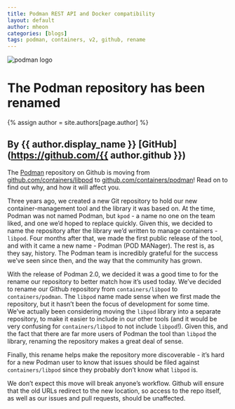 ```yaml
---
title: Podman REST API and Docker compatibility
layout: default
author: mheon
categories: [blogs]
tags: podman, containers, v2, github, rename
---
```

![podman logo](https://podman.io/images/podman.svg)

# The Podman repository has  been renamed
{% assign author = site.authors[page.author] %}
## By {{ author.display_name }} [GitHub](https://github.com/{{ author.github }})

The [Podman](https://podman.io/) repository on Github is moving from [github.com/containers/libpod](https://github.com/containers/libpod) to [github.com/containers/podman](https://github.com/containers/podman)! Read on to find out why, and how it will affect you.
<!--readmore-->

Three years ago, we created a new Git repository to hold our new container-management tool and the library it was based on. At the time, Podman was not named Podman, but `kpod` - a name no one on the team liked, and one we’d hoped to replace quickly. Given this, we decided to name the repository after the library we’d written to manage containers - `libpod`. Four months after that, we made the first public release of the tool, and with it came a new name - Podman (POD MANager). The rest is, as they say, history. The Podman team is incredibly grateful for the success we’ve seen since then, and the way that the community has grown.

With the release of Podman 2.0, we decided it was a good time to for the rename our repository to better match how it’s used today. We’ve decided to rename our Github repository from `containers/libpod` to `containers/podman`. The `libpod` name made sense when we first made the repository, but it hasn’t been the focus of development for some time. We’ve actually been considering moving the `libpod` library into a separate repository, to make it easier to include in our other tools (and it would be very confusing for `containers/libpod` to not include `libpod`!). Given this, and the fact that there are far more users of Podman the tool than `libpod` the library, renaming the repository makes a great deal of sense.

Finally, this rename helps make the repository more discoverable - it’s hard for a new Podman user to know that issues should be filed against `containers/libpod` since they probably don’t know what `libpod` is.

We don’t expect this move will break anyone’s workflow. Github will ensure that the old URLs redirect to the new location, so access to the repo itself, as well as our issues and pull requests, should be unaffected.
